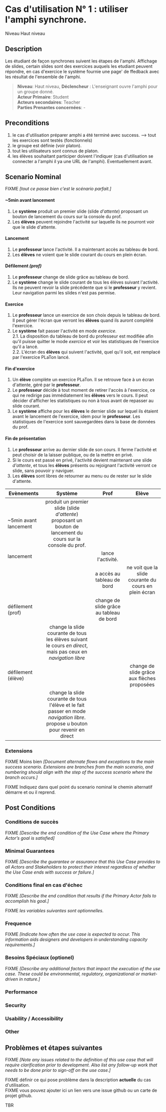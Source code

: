 # Cas d'utilisation N° 1 :  utiliser l'amphi synchrone.

Niveau Haut niveau

##  Description

Les étudiant de façon synchrones suivent les étapes de l'amphi. 
Affichage de slides, certain slides sont des exercices auquels les etudiant peuvent répondre, en cas d'exercice le système fournie une page' de ffedback avec les résultat de l'ensemble de l'amphi.


> **Niveau**: Haut niveau, 
> **Déclencheur** : L'enseignant ouvre l'amphi pour un groupe donné.  
> **Acteur Primaire**:  Student  
> **Acteurs secondaires**: Teacher  
> **Parties Prenantes concernées**: -   
 
 
## Preconditions

1. le cas d'utilisation préparer amphi a été terminé avec success.
    --> tout les exercices sont testés (fonctionnels)
2. le groupe est définie (voir platon).
3. tout les utilisateurs sont connus de platon.
4. les élèves souhaitant participer doivent l'indiquer (cas d'utilisation se connecter a l'amphi il ya une URL de l'amphi). Eventuellement avant. 


## Scenario Nominal

FIXME _[tout ce passe bien c'est le scénario parfait.]_

#### ~5min avant lancement 
1. Le **système** produit un premier slide (slide *d'attente*) proposant
un bouton de lancement du cours sur la console du prof.
2. Les **élèves** peuvent rejoindre l'activité sur laquelle ils ne pourront
voir que le slide d'attente.

#### Lancement 
1. Le **professeur** lance l'activité. Il a maintenant accès au tableau de bord.
2. Les **élèves** ne voient que le slide courant du cours en plein écran.

#### Défilement *(prof)* 
1. Le **professeur** change de slide grâce au tableau de bord.
2. Le **système** change le slide courant de tous les élèves suivant l'activité. Ils ne peuvent revoir la slide précédente que si le **professeur** y revient. Leur navigation parmi les slides n'est pas permise.

#### Exercice
1. Le **professeur** lance un exercice de son choix depuis le tableau de bord. Il peut gérer l'écran que verront les **élèves** quand ils auront complété l'exercice.
2. Le **système** fait passer l'activité en mode *exercice*.  
2.1. La disposition du tableau de bord du professeur est modifiée afin qu'il puisse quitter le mode *exercice* et voir les statistiques de l'exercice qu'il a lancé.  
2.2. L'écran des **élèves** qui suivent l'activité, quel qu'il soit, est remplacé par l'exercice PLaTon lancé.

#### Fin d'exercice
1. Un **élève** complète un exercice PLaTon. Il se retrouve face à un écran d'attente, géré par le **professeur**.
2. Le **professeur** décide à tout moment de retirer l'accès à l'exercice, ce qui ne redirige pas immédiatement les **élèves** vers le cours. Il peut décider d'afficher les statistiques ou non à tous avant de repasser au slide courant.
3. Le **système** affiche pour les **élèves** le dernier slide sur lequel ils étaient avant le lancement de l'exercice, idem pour le **professeur**. Les statistiques de l'exercice sont sauvegardées dans la base de données du prof.

#### Fin de présentation
1. Le **professeur** arrive au dernier slide de son cours. Il ferme l'activité et peut choisir de la laisser publique, ou de la mettre en privé.
2. Si le cours est passé en privé, l'activité devient maintenant une slide *d'attente*, et tous les **élèves** présents ou rejoignant l'activité verront ce slide, sans pouvoir y naviguer.
3. Les **élèves** sont libres de retourner au menu ou de rester sur le slide d'attente.


 Evènements | Système | Prof | Elève
------------|:-------:|:----:|:-----:
~5min avant lancement | produit un premier slide (slide *d'attente*) proposant un bouton de lancement du cours sur la console du prof. ||
lancement | | lance l'activité. |
| | | a accès au tableau de bord | ne voit que la slide courante du cours en plein écran
défilement (prof) | | change de slide grâce au tableau de bord | 
| | change la slide courante de tous les élèves suivant le cours *en direct*, mais pas ceux en *navigation libre*
défilement (élève) | | | change de slide grâce aux flèches proposées | 
| | change la slide courante de tous l'élève et le fait passer en mode *navigation libre*. propose u  bouton pour revenir en direct

### Extensions
FIXME Moins bien _[Document alternate flows and exceptions to the main success scenario. Extensions are branches from the main scenario, and numbering should align with the step of the success scenario where the branch occurs.]_

FIXME Indiquez dans quel point du scenario nominal le chemin alternatif démarre et ou il reprend.


## Post Conditions
### Conditions de succès 
FIXME _[Describe the end condition of the Use Case where the Primary Actor’s goal is satisfied]_

### Minimal Guarantees
FIXME _[Describe the guarantee or assurance that this Use Case provides to all Actors and Stakeholders to protect their interest regardless of whether the Use Case ends with success or failure.]_

### Conditions final en cas d'échec
FIXME _[Describe the end condition that results if the Primary Actor fails to accomplish his goal.]_


FIXME _les variables suivantes sont optionnelles._

### Frequence
FIXME _[Indicate how often the use case is expected to occur. This information aids designers and developers in understanding capacity requirements.]_   
### Besoins Spéciaux (optionel)  
FIXME _[Describe any additional factors that impact the execution of the use case. These could be environmental, regulatory, organizational or market-driven in nature.]_  
### Performance  
### Security  
### Usability / Accessibility  
### Other  

##  Problèmes et étapes suivantes  
FIXME _[Note any issues related to the definition of this use case that will require clarification prior to development. Also list any follow-up work that needs to be done prior to sign-off on the use case.]_  

FIXME définir ce qui pose problème dans la description **actuelle** du cas d'utilisation.  
FIXME vous pouvez ajouter ici un lien vers une issue github ou un carte de projet github.

TBR
